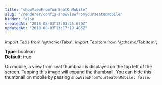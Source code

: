 ```yaml
---
title: "showViewFromYourSeatOnMobile"
slug: "/renderer/config-showviewfromyourseatonmobile"
hidden: false
createdAt: "2018-08-03T12:03:25.670Z"
updatedAt: "2018-08-03T13:17:19.405Z"
---
```


import Tabs from '@theme/Tabs';
import TabItem from '@theme/TabItem';

**Type**: boolean  
**Default**: true  

On mobile, a view from seat thumbnail is displayed on the top left of the screen. Tapping this image will expand the thumbnail.
You can hide this thumbnail on mobile by passing `showViewFromYourSeatOnMobile: false`.
